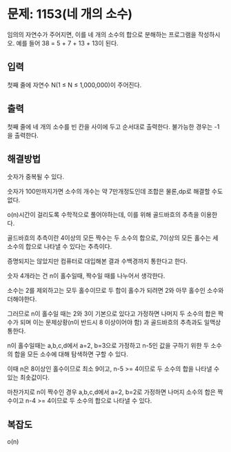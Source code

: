 # 문제: 1153(네 개의 소수)

임의의 자연수가 주어지면, 이를 네 개의 소수의 합으로 분해하는 프로그램을 작성하시오. 예를 들어 38 = 5 + 7 + 13 + 13이 된다.

## 입력

첫째 줄에 자연수 N(1 ≤ N ≤ 1,000,000)이 주어진다.

## 출력

첫째 줄에 네 개의 소수를 빈 칸을 사이에 두고 순서대로 출력한다. 불가능한 경우는 -1을 출력한다.

## 해결방법

숫자가 중복될 수 있다.

숫자가 100만까지가면 소수의 개수는 약 7만개정도인데 조합은 물론,dp로 해결할 수도 없다.

o(n)시간이 걸리도록 수학적으로 풀어야하는데, 이를 위해 골드바흐의 추측을 이용한다.

골드바흐의 추측이란 4이상의 모든 짝수는 두 소수의 합으로, 7이상의 모든 홀수는 세 소수의 합으로 나타낼 수 있다는 추측이다.

증명되지는 않았지만 컴퓨터로 대입해본 결과 수백경까지 통한다고 한다.

숫자 4개라는 건 n이 홀수일때, 짝수일 때를 나누어서 생각한다.

소수는 2를 제외하고는 모두 홀수이므로 두 합이 홀수가 되려면 2와 아무 홀수인 소수와 더해야한다.

그러므로 n이 홀수일 때는 2와 3이 기본으로 있다고 가정하면 나머지 두 소수의 합은 짝수가 되며 이는 문제상황(n이 반드시 8 이상이어야 함) 과 골드바흐의 추측과도 일맥상통한다.

n이 홀수일때는 a,b,c,d에서 a=2, b=3으로 가정하고 n-5인 값을 구하기 위한 두 소수의 합을 모든 소수에 대해 탐색하면 구할 수 있다.

이때 n은 8이상인 홀수이므로 최소 9이고, n-5 >= 4이므로 두 소수의 합을 나타낼 수 있는 최솟값이다.

마찬가지로 n이 짝수인 경우 a,b,c,d에서 a=2, b=2로 가정하면 나머지 소수의 합은 짝수이고 n-4 >= 4이므로 두 소수의 합으로 나타낼 수 있다.



## 복잡도

o(n)